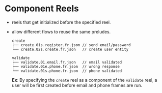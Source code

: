 # Component Reels

* reels that  get initialized before the specified reel.
* allow different flows to reuse the same preludes.

  ```
  create
  ├── create.01s.register.fr.json // send email/password
  └── create.02s.create.fr.json   // create user entity

  validate
  ├── validate.01.email.fr.json   // email validated
  ├── validate.01e.phone.fr.json  // wrong response
  └── validate.01s.phone.fr.json  // phone validated
  ```
  **Ex**: By specifying the `create` reel as a component of the `validate` reel,
  a user will be first created before email and phone frames are run.
